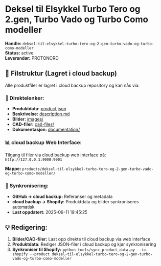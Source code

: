 # Deksel til Elsykkel Turbo Tero og 2.gen, Turbo Vado og Turbo Como modeller

**Handle:** `deksel-til-elsykkel-turbo-tero-og-2-gen-turbo-vado-og-turbo-como-modeller`  
**Status:** active  
**Leverandør:** PROTONORD

## 📁 Filstruktur (Lagret i cloud backup)

Alle produktfiler er lagret i cloud backup repository og kan nås via:

### 🔗 Direktelenker:
- **Produktdata:** [product.json](http://127.0.0.1:9000/products/deksel-til-elsykkel-turbo-tero-og-2-gen-turbo-vado-og-turbo-como-modeller/product.json)
- **Beskrivelse:** [description.md](http://127.0.0.1:9000/products/deksel-til-elsykkel-turbo-tero-og-2-gen-turbo-vado-og-turbo-como-modeller/description.md)
- **Bilder:** [images/](http://127.0.0.1:9000/products/deksel-til-elsykkel-turbo-tero-og-2-gen-turbo-vado-og-turbo-como-modeller/images/)
- **CAD-filer:** [cad-files/](http://127.0.0.1:9000/products/deksel-til-elsykkel-turbo-tero-og-2-gen-turbo-vado-og-turbo-como-modeller/cad-files/)
- **Dokumentasjon:** [documentation/](http://127.0.0.1:9000/products/deksel-til-elsykkel-turbo-tero-og-2-gen-turbo-vado-og-turbo-como-modeller/documentation/)

### 📊 cloud backup Web Interface:
Tilgang til filer via cloud backup web interface på:
`http://127.0.0.1:9000:9001`

**Mappe:** `products/deksel-til-elsykkel-turbo-tero-og-2-gen-turbo-vado-og-turbo-como-modeller/`

### 🔄 Synkronisering:
- **GitHub → cloud backup:** Referanser og metadata
- **cloud backup → Shopify:** Produktdata og bilder synkroniseres automatisk
- **Last oppdatert:** 2025-09-11 19:45:25

## 💡 Redigering:
1. **Bilder/CAD-filer:** Last opp direkte til cloud backup via web interface
2. **Produktdata:** Rediger JSON-filer i cloud backup og kjør synkronisering
3. **Synkroniser til Shopify:** `python tools/sync_product_data.py --to-shopify --product deksel-til-elsykkel-turbo-tero-og-2-gen-turbo-vado-og-turbo-como-modeller`
